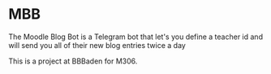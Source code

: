 # MBB
The Moodle Blog Bot is a Telegram bot that let's you define a teacher id and will send you all of their new blog entries twice a day

This is a project at BBBaden for M306.
